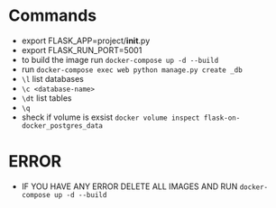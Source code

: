 # Commands
- export FLASK_APP=project/__init__.py
- export FLASK_RUN_PORT=5001
- to build the image run `docker-compose up -d --build`
- run `docker-compose exec web python manage.py create
_db`
- `\l` list databases
- `\c <database-name>`
- `\dt` list tables
- `\q` 
- sheck if volume is exsist `docker volume inspect flask-on-docker_postgres_data`
# ERROR

- IF YOU HAVE ANY ERROR DELETE ALL IMAGES AND RUN `docker-compose up -d --build`